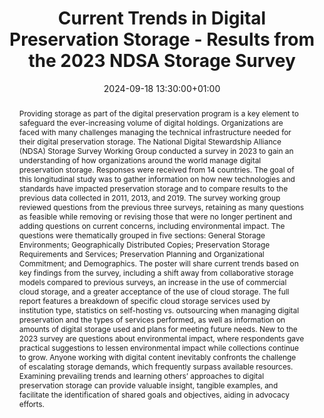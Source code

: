 ---
abstract: "Providing storage as part of the digital preservation program is a key
  element to safeguard the ever-increasing volume of digital holdings. Organizations
  are faced with many challenges managing the technical infrastructure needed for
  their digital preservation storage. The National Digital Stewardship Alliance (NDSA)
  Storage Survey Working Group conducted a survey in 2023 to gain an understanding
  of how organizations around the world manage digital preservation storage. Responses
  were received from 14 countries. The goal of this longitudinal study was to gather
  information on how new technologies and standards have impacted preservation storage
  and to compare results to the previous data collected in 2011, 2013, and 2019.\nThe
  survey working group reviewed questions from the previous three surveys, retaining
  as many questions as feasible while removing or revising those that were no longer
  pertinent and adding questions on current concerns, including environmental impact.
  The questions were thematically grouped in five sections: General Storage Environments;
  Geographically Distributed Copies; Preservation Storage Requirements and Services;
  Preservation Planning and Organizational Commitment; and Demographics.\nThe poster
  will share current trends based on key findings from the survey, including a shift
  away from collaborative storage models compared to previous surveys, an increase
  in the use of commercial cloud storage, and a greater acceptance of the use of cloud
  storage. The full report features a breakdown of specific cloud storage services
  used by institution type, statistics on self-hosting vs. outsourcing when managing
  digital preservation and the types of services performed, as well as information
  on amounts of digital storage used and plans for meeting future needs. New to the
  2023 survey are questions about environmental impact, where respondents gave practical
  suggestions to lessen environmental impact while collections continue to grow. \nAnyone
  working with digital content inevitably confronts the challenge of escalating storage
  demands, which frequently surpass available resources.  Examining prevailing trends
  and learning others’ approaches to digital preservation storage can provide valuable
  insight, tangible examples, and facilitate the identification of shared goals and
  objectives, aiding in advocacy efforts."
creators:
- Alan Munshower
- ' Amy Allen'
- ' Danielle Taylor'
- ' Este Pope'
- ' Krista Oldham'
- ' Max Prud''homme'
date: 2024-09-18 13:30:00+01:00
document_url: https://doi.org/10.5281/zenodo.13648690
grand_parent: iPRES
institutions: []
keywords:
- information technology for dp
- scaling up
landing_page_url: https://zenodo.org/records/13648690
language: eng
layout: publication
license: Creative Commons Attribution 4.0 (CC-BY-4.0)
notes_url: ''
parent: iPRES 2024
publication_type: poster
size: null
slides_url: ''
source_name: iPRES
stream_url: ''
title: Current Trends in Digital Preservation Storage - Results from the 2023 NDSA
  Storage Survey
year: 2024
---